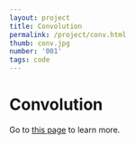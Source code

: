 ```yaml
---
layout: project
title: Convolution
permalink: /project/conv.html
thumb: conv.jpg
number: '001'
tags: code
---
```


# Convolution

Go to [this page](/src/conv.html) to learn more.